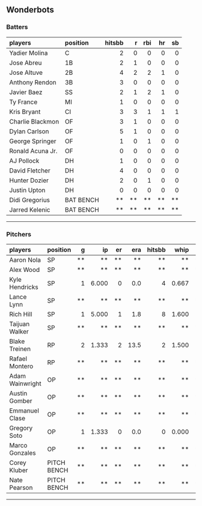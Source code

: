 ## Wonderbots

### Batters

 
|players          |position  | hitsbb|  r| rbi| hr| sb| 
|:----------------|:---------|------:|--:|---:|--:|--:| 
|Yadier Molina    |C         |      2|  0|   0|  0|  0| 
|Jose Abreu       |1B        |      2|  1|   0|  0|  0| 
|Jose Altuve      |2B        |      4|  2|   2|  1|  0| 
|Anthony Rendon   |3B        |      3|  0|   0|  0|  0| 
|Javier Baez      |SS        |      2|  1|   2|  1|  0| 
|Ty France        |MI        |      1|  0|   0|  0|  0| 
|Kris Bryant      |CI        |      3|  3|   1|  1|  1| 
|Charlie Blackmon |OF        |      3|  1|   0|  0|  0| 
|Dylan Carlson    |OF        |      5|  1|   0|  0|  0| 
|George Springer  |OF        |      1|  0|   1|  0|  0| 
|Ronald Acuna Jr. |OF        |      0|  0|   0|  0|  0| 
|AJ Pollock       |DH        |      1|  0|   0|  0|  0| 
|David Fletcher   |DH        |      4|  0|   0|  0|  0| 
|Hunter Dozier    |DH        |      2|  0|   1|  0|  0| 
|Justin Upton     |DH        |      0|  0|   0|  0|  0| 
|Didi Gregorius   |BAT BENCH |     **| **|  **| **| **| 
|Jarred Kelenic   |BAT BENCH |     **| **|  **| **| **| 

* * *

### Pitchers

 
|players         |position    |  g|    ip| er|  era| hitsbb|  whip| so|  w| sv| 
|:---------------|:-----------|--:|-----:|--:|----:|------:|-----:|--:|--:|--:| 
|Aaron Nola      |SP          | **|    **| **|   **|     **|    **| **| **| **| 
|Alex Wood       |SP          | **|    **| **|   **|     **|    **| **| **| **| 
|Kyle Hendricks  |SP          |  1| 6.000|  0|  0.0|      4| 0.667|  5|  1|  0| 
|Lance Lynn      |SP          | **|    **| **|   **|     **|    **| **| **| **| 
|Rich Hill       |SP          |  1| 5.000|  1|  1.8|      8| 1.600|  5|  1|  0| 
|Taijuan Walker  |SP          | **|    **| **|   **|     **|    **| **| **| **| 
|Blake Treinen   |RP          |  2| 1.333|  2| 13.5|      2| 1.500|  1|  0|  0| 
|Rafael Montero  |RP          | **|    **| **|   **|     **|    **| **| **| **| 
|Adam Wainwright |OP          | **|    **| **|   **|     **|    **| **| **| **| 
|Austin Gomber   |OP          | **|    **| **|   **|     **|    **| **| **| **| 
|Emmanuel Clase  |OP          | **|    **| **|   **|     **|    **| **| **| **| 
|Gregory Soto    |OP          |  1| 1.333|  0|  0.0|      0| 0.000|  2|  0|  0| 
|Marco Gonzales  |OP          | **|    **| **|   **|     **|    **| **| **| **| 
|Corey Kluber    |PITCH BENCH | **|    **| **|   **|     **|    **| **| **| **| 
|Nate Pearson    |PITCH BENCH | **|    **| **|   **|     **|    **| **| **| **| 


* * *


